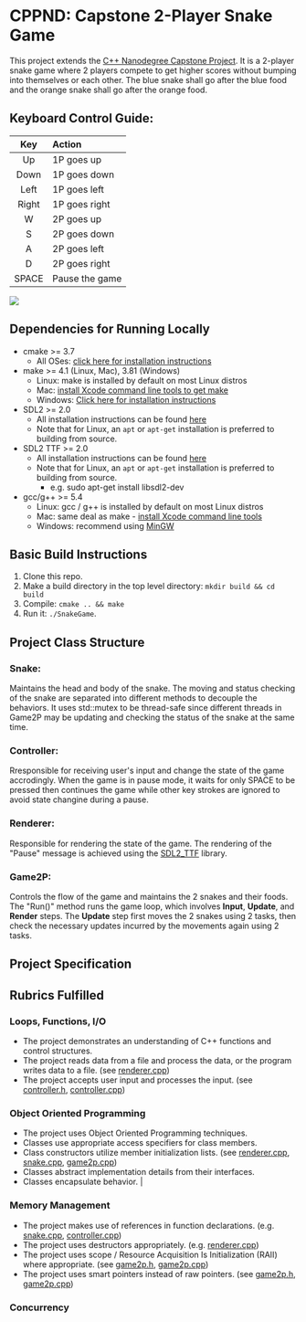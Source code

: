 # CPPND: Capstone 2-Player Snake Game

This project extends the [C++ Nanodegree Capstone Project](https://github.com/udacity/CppND-Capstone-Snake-Game). It is a 2-player snake game where 2 players compete to get higher scores without bumping into themselves or each other. The blue snake shall go after the blue food and the orange snake shall go after the orange food.

## Keyboard Control Guide:
| Key             | Action                                  | 
| :-------------: |:----------------------------------------|
| Up              | 1P goes up                              |
| Down            | 1P goes down                            |
| Left            | 1P goes left                            |
| Right           | 1P goes right                           | 
| W               | 2P goes up                              |
| S               | 2P goes down                            |
| A               | 2P goes left                            |
| D               | 2P goes right                           | 
| SPACE           | Pause the game                          |


<img src="snake_game.gif"/>

## Dependencies for Running Locally
* cmake >= 3.7
  * All OSes: [click here for installation instructions](https://cmake.org/install/)
* make >= 4.1 (Linux, Mac), 3.81 (Windows)
  * Linux: make is installed by default on most Linux distros
  * Mac: [install Xcode command line tools to get make](https://developer.apple.com/xcode/features/)
  * Windows: [Click here for installation instructions](http://gnuwin32.sourceforge.net/packages/make.htm)
* SDL2 >= 2.0
  * All installation instructions can be found [here](https://wiki.libsdl.org/Installation)
  * Note that for Linux, an `apt` or `apt-get` installation is preferred to building from source.
* SDL2 TTF >= 2.0
  * All installation instructions can be found [here](https://www.libsdl.org/projects/SDL_ttf/docs/SDL_ttf.html)
  * Note that for Linux, an `apt` or `apt-get` installation is preferred to building from source.
    * e.g. sudo apt-get install libsdl2-dev
* gcc/g++ >= 5.4
  * Linux: gcc / g++ is installed by default on most Linux distros
  * Mac: same deal as make - [install Xcode command line tools](https://developer.apple.com/xcode/features/)
  * Windows: recommend using [MinGW](http://www.mingw.org/)

## Basic Build Instructions

1. Clone this repo.
2. Make a build directory in the top level directory: `mkdir build && cd build`
3. Compile: `cmake .. && make`
4. Run it: `./SnakeGame`.

## Project Class Structure
### Snake: 
Maintains the head and body of the snake. The moving and status checking of the snake are separated into different methods to decouple the behaviors. It uses std::mutex to be thread-safe since different threads in Game2P may be updating and checking the status of the snake at the same time. 

### Controller: 
Rresponsible for receiving user's input and change the state of the game accrodingly. When the game is in pause mode, it waits for only SPACE to be pressed then continues the game while other key strokes are ignored to avoid state changine during a pause.

### Renderer: 
Responsible for rendering the state of the game. The rendering of the "Pause" message is achieved using the [SDL2_TTF](https://www.libsdl.org/projects/SDL_ttf/docs/SDL_ttf.html) library.

### Game2P: 
Controls the flow of the game and maintains the 2 snakes and their foods. The "Run()" method runs the game loop, which involves __Input__, __Update__, and __Render__ steps. The __Update__ step first moves the 2 snakes using 2 tasks, then check the necessary updates incurred by the movements again using 2 tasks. 

## Project Specification

## Rubrics Fulfilled 
### Loops, Functions, I/O
* The project demonstrates an understanding of C++ functions and control structures.
* The project reads data from a file and process the data, or the program writes data to a file. (see [renderer.cpp](https://github.com/lian999111/CppND-Capstone-Snake-Game/blob/master/src/renderer.cpp#L40-L44))
* The project accepts user input and processes the input. (see [controller.h](https://github.com/lian999111/CppND-Capstone-Snake-Game/blob/master/src/controller.h), [controller.cpp](https://github.com/lian999111/CppND-Capstone-Snake-Game/blob/master/src/controller.cpp))

### Object Oriented Programming
* The project uses Object Oriented Programming techniques.
* Classes use appropriate access specifiers for class members.
* Class constructors utilize member initialization lists. (see [renderer.cpp](https://github.com/lian999111/CppND-Capstone-Snake-Game/blob/master/src/renderer.cpp#L8-L9), [snake.cpp](https://github.com/lian999111/CppND-Capstone-Snake-Game/blob/master/src/snake.h#L13-L17), [game2p.cpp](https://github.com/lian999111/CppND-Capstone-Snake-Game/blob/master/src/game2p.cpp#L8-L9))
* Classes abstract implementation details from their interfaces.
* Classes encapsulate behavior.                                                                         	| 

### Memory Management
* The project makes use of references in function declarations. (e.g. [snake.cpp](https://github.com/lian999111/CppND-Capstone-Snake-Game/blob/master/src/snake.cpp#L25), [controller.cpp](https://github.com/lian999111/CppND-Capstone-Snake-Game/blob/master/src/controller.cpp#L13-L15))
* The project uses destructors appropriately. (e.g. [renderer.cpp](https://github.com/lian999111/CppND-Capstone-Snake-Game/blob/master/src/renderer.cpp#L55-L62))
* The project uses scope / Resource Acquisition Is Initialization (RAII) where appropriate. (see [game2p.h](https://github.com/lian999111/CppND-Capstone-Snake-Game/blob/master/src/game2p.h#L22-L23), [game2p.cpp](https://github.com/lian999111/CppND-Capstone-Snake-Game/blob/master/src/game2p.cpp#L11-L15))
* The project uses smart pointers instead of raw pointers. (see [game2p.h](https://github.com/lian999111/CppND-Capstone-Snake-Game/blob/master/src/game2p.h#L22-L23), [game2p.cpp](https://github.com/lian999111/CppND-Capstone-Snake-Game/blob/master/src/game2p.cpp#L11-L15))

### Concurrency

